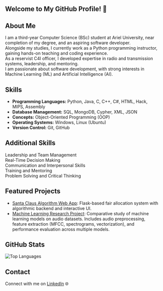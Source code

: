 ## Welcome to My GitHub Profile! 👋

## About Me
I am a third-year Computer Science (BSc) student at Ariel University, near completion of my degree, and an aspiring software developer.  
Alongside my studies, I currently work as a Python programming instructor, gaining hands-on teaching and coding experience.  
As a reservist C4I officer, I developed expertise in radio and transmission systems, leadership, and mentoring.  
I am passionate about software development, with strong interests in Machine Learning (ML) and Artificial Intelligence (AI).

## Skills
- **Programming Languages:** Python, Java, C, C++, C#, HTML, Hack, MIPS, Assembly  
- **Database Management:** SQL, MongoDB, Cypher, XML, JSON  
- **Concepts:** Object-Oriented Programming (OOP)  
- **Operating Systems:** Windows, Linux (Ubuntu)  
- **Version Control:** Git, GitHub

## Additional Skills
Leadership and Team Management<br>
Real-Time Decision Making<br>
Communication and Interpersonal Skills<br>
Training and Mentoring<br>
Problem Solving and Critical Thinking<br>

## Featured Projects
- [Santa Claus Algorithm Web App](https://github.com/MayRozen/App-Research-Algorithms): Flask-based fair allocation system with algorithmic backend and interactive UI.
- [Machine Learning Research Project](https://github.com/MayRozen/Machine-Learning): Comparative study of machine learning models on audio datasets. Includes audio preprocessing, feature extraction (MFCC, spectrograms, vectorization), and performance evaluation across multiple models.

## GitHub Stats
![Top Languages](https://github-readme-stats.vercel.app/api/top-langs/?username=MayRozen&layout=compact&theme=graywhite&hide_border=true&langs_count=10)

## Contact
Connect with me on [LinkedIn](https://www.linkedin.com/in/may-rozen-4b07bb324?utm_source=share&utm_campaign=share_via&utm_content=profile&utm_medium=ios_app ) 🌐

